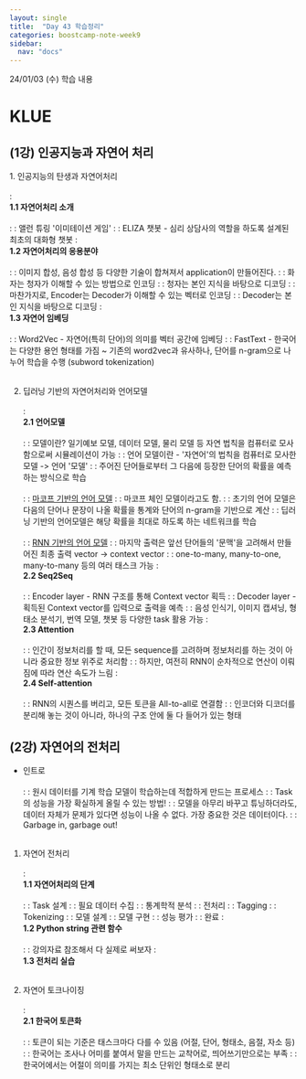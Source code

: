 ```yaml
---
layout: single
title:  "Day 43 학습정리"
categories: boostcamp-note-week9
sidebar:
  nav: "docs"
---
```


24/01/03 (수) 학습 내용

<h1>KLUE</h1>

<h2>(1강) 인공지능과 자연어 처리</h2>
1. 인공지능의 탄생과 자연어처리<br><br>
: <br><b>1.1 자연어처리 소개</b><br><br>
: : 앨런 튜링 '이미테이션 게임'
: : ELIZA 챗봇 - 심리 상담사의 역할을 하도록 설계된 최초의 대화형 챗봇
: <br><b>1.2 자연어처리의 응용분야</b><br><br>
: : 이미지 합성, 음성 합성 등 다양한 기술이 합쳐져서 application이 만들어진다.
: : 화자는 청자가 이해할 수 있는 방법으로 인코딩
: : 청자는 본인 지식을 바탕으로 디코딩
: : 마찬가지로, Encoder는 Decoder가 이해할 수 있는 벡터로 인코딩
: : Decoder는 본인 지식을 바탕으로 디코딩
: <br><b>1.3 자연어 임베딩</b><br><br>
: : Word2Vec - 자연어(특히 단어)의 의미를 벡터 공간에 임베딩
: : FastText - 한국어는 다양한 용언 형태를 가짐 ~ 기존의 word2vec과 유사하나, 단어를 n-gram으로 나누어 학습을 수행 (subword tokenization)
<br><br>

2. 딥러닝 기반의 자연어처리와 언어모델<br><br>
: <br><b>2.1 언어모델</b><br><br>
: : 모델이란? 일기예보 모델, 데이터 모델, 물리 모델 등 자연 법칙을 컴퓨터로 모사함으로써 시뮬레이션이 가능
: : 언어 모델이란 - '자연어'의 법칙을 컴퓨터로 모사한 모델 -> 언어 '모델'
: : 주어진 단어들로부터 그 다음에 등장한 단어의 확률을 예측하는 방식으로 학습
<br><br>
: : <u>마코프 기반의 언어 모델</u>
: : 마코프 체인 모델이라고도 함.
: : 초기의 언어 모델은 다음의 단어나 문장이 나올 확률을 통계와 단어의 n-gram을 기반으로 계산
: : 딥러닝 기반의 언어모델은 해당 확률을 최대로 하도록 하는 네트워크를 학습
<br><br>
: : <u>RNN 기반의 언어 모델</u>
: : 마지막 출력은 앞선 단어들의 '문맥'을 고려해서 만들어진 최종 출력 vector -> context vector
: : one-to-many, many-to-one, many-to-many 등의 여러 태스크 가능
: <br><b>2.2 Seq2Seq</b><br><br>
: : Encoder layer - RNN 구조를 통해 Context vector 획득
: : Decoder layer - 획득된 Context vector를 입력으로 출력을 예측
: : 음성 인식기, 이미지 캡셔닝, 형태소 분석기, 번역 모델, 챗봇 등 다양한 task 활용 가능
: <br><b>2.3 Attention</b><br><br>
: : 인간이 정보처리를 할 때, 모든 sequence를 고려하며 정보처리를 하는 것이 아니라 중요한 정보 위주로 처리함
: : 하지만, 여전히 RNN이 순차적으로 연산이 이뤄짐에 따라 연산 속도가 느림
: <br><b>2.4 Self-attention</b><br><br>
: : RNN의 시퀀스를 버리고, 모든 토큰을 All-to-all로 연결함
: : 인코더와 디코더를 분리해 놓는 것이 아니라, 하나의 구조 안에 둘 다 들어가 있는 형태


<h2>(2강) 자연어의 전처리</h2>

- 인트로<br><br>
: : 원시 데이터를 기계 학습 모델이 학습하는데 적합하게 만드는 프로세스
: : Task의 성능을 가장 확실하게 올릴 수 있는 방법!
: : 모델을 아무리 바꾸고 튜닝하더라도, 데이터 자체가 문제가 있다면 성능이 나올 수 없다. 가장 중요한 것은 데이터이다.
: : Garbage in, garbage out!
<br><br>

1. 자연어 전처리<br><br>
: <br><b>1.1 자연어처리의 단계</b><br><br>
: : Task 설계
: : 필요 데이터 수집
: : 통계학적 분석
: : 전처리
: : Tagging
: : Tokenizing
: : 모델 설계
: : 모델 구현
: : 성능 평가
: : 완료
: <br><b>1.2 Python string 관련 함수</b><br><br>
: : 강의자료 참조해서 다 실제로 써보자
: <br><b>1.3 전처리 실습</b><br><br>

2. 자연어 토크나이징<br><br>
: <br><b>2.1 한국어 토큰화</b><br><br>
: : 토큰이 되는 기준은 태스크마다 다를 수 있음 (어절, 단어, 형태소, 음절, 자소 등)
: : 한국어는 조사나 어미를 붙여서 말을 만드는 교착어로, 띄어쓰기만으로는 부족
: : 한국어에서는 어절이 의미를 가지는 최소 단위인 형태소로 분리
